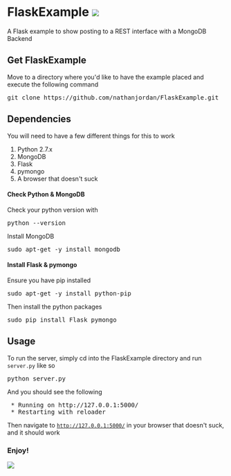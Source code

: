 # FlaskExample <img src="http://files.softicons.com/download/application-icons/free-developer-icons-by-designkode/png/32/flask.png"/>

A Flask example to show posting to a REST interface with a MongoDB Backend

## Get FlaskExample

Move to a directory where you'd like to have the example placed and execute the following command

<pre>git clone https://github.com/nathanjordan/FlaskExample.git</pre>

## Dependencies

You will need to have a few different things for this to work

1. Python 2.7.x
2. MongoDB
3. Flask
4. pymongo
5. A browser that doesn't suck

#### Check Python & MongoDB

Check your python version with

<pre>python --version</pre>

Install MongoDB

<pre>sudo apt-get -y install mongodb</pre>

#### Install Flask & pymongo

Ensure you have pip installed

<pre>sudo apt-get -y install python-pip</pre>

Then install the python packages

<pre>sudo pip install Flask pymongo</pre>

## Usage

To run the server, simply cd into the FlaskExample directory and run <code>server.py</code> like so

<pre>python server.py</pre>

And you should see the following

<pre>
 * Running on http://127.0.0.1:5000/
 * Restarting with reloader
</pre>

Then navigate to <code>http://127.0.0.1:5000/</code> in your browser that doesn't suck, and it should work

### Enjoy!

<img src="http://mrwgifs.com/wp-content/uploads/2013/06/Spongebob-Rainbow-Of-Imagination-Reaction-Gif.gif"/>

